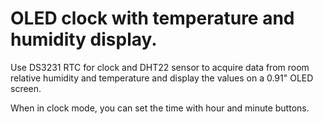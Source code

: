    # OLED clock with temperature and humidity display.

   Use DS3231 RTC for clock and DHT22 sensor to acquire data from
   room relative humidity and temperature and display the 
   values on a 0.91" OLED screen.

   When in clock mode, you can set the time with 
   hour and minute buttons.
